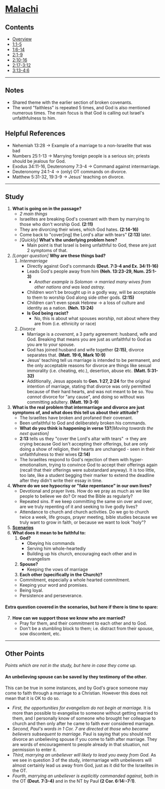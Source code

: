 # [Malachi](Malachi.md)

## Contents
* [Overview](README.md)
* [1:1-5](ch1v1-5.md)
* [1:6-14](ch1v6-14.md)
* [2:1-9](ch2v1-9.md)
* [2:10-16](ch2v10-16.md)
* [2:17-3:12](ch2v17-ch3v12.md)
* [3:13-4:6](ch3v13-ch4v6.md)

-----

## Notes
 * Shared theme with the earlier section of broken covenants.
 * The word "faithless" is repeated 5 times, and God is also mentioned numerous
   times. The main focus is that God is calling out Israel's unfaithfulness to
   him.

## Helpful References
 * Nehemiah 13:28   -> Example of a marriage to a non-Israelite that was bad
 * Numbers 25:1-13  -> Marrying foreign people is a serious sin; priests should
   be jealous for God.
 * Exodus 34:11-16, Deuteronomy 7:3-4   -> Command against intermarriage.
 * Deuteronomy 24:1-4   -> (only) OT commands on divorce.
 * Matthew 5:31-32, 19:3-9  -> Jesus' teaching on divorce.

-----

## Study

1. **What is going on in the passage?**
    * *2 main things*
    * Israelites are breaking God's covenant with them by marrying to those who
      don't worship God. **(2:11)**
    * They are divorcing their wives, which God hates. **(2:14-16)**
    * Come back to "cover[ing] the Lord's altar with tears" **(2:13)** later.
    * *[Quickly]* **What's the underlying problem here?**
        * Main point is that Israel is being unfaithful to God, these are just 2
          symptoms of that.
2. *[Longer question]* **Why are these things bad?**
    1. *Intermarriage*
        * Directly against God's commands **(Deut. 7:3-4 and Ex. 34:11-16)**
        * Leads God's people away from him **(Neh. 13:23-29, Num. 25:1-3)**
            * *Another example is Solomon -> married many wives from other*
              *nations and was lead astray.*
        * Children won't be brought up in a godly way, will be acceptable to
          them to worship God along side other gods. **(2:15)**
        * Children can't even speak Hebrew -> a loss of culture and identity as
          a nation. **(Neh. 13:24)**
        * **Is God being racist?**
            * No, this is about what spouses *worship*, not about where they
              are from (i.e. ethnicity or race)
    2. *Divorce*
        * Marriage is a *covenant*, a 3 party agreement: husband, wife and God.
          Breaking that means you are just as unfaithful to God as you are to
          your spouse.
        * God has joined husband and wife together **(2:15)**, divorce
          separates that. **(Matt. 19:6, Mark 10:9)**
        * Jesus' teaching tell us marriage is intended to be permanent, and the
          only acceptable reasons for divorce are things like sexual immorality
          (i.e. cheating, etc.), desertion, abuse etc. **(Matt. 5:31-32)**
        * Additionally, Jesus appeals to **Gen. 1:27, 2:24** for the original
          intention of marriage, stating that divorce was only permitted
          because of their hard hearts, and was not meant to be so. You
          *cannot* divorce for "any cause", and doing so without was committing
          adultery. **(Matt. 19:3-9)**
3. **What is the real problem that intermarriage and divorce are just**
   **symptoms of, and what does this tell us about their attitude?**
    * The Israelites have broken and profaned their covenant.
    * Been unfaithful to God and deliberately broken his commands.
    * **What do you think is happening in verse 13?***[Moving towards the next*
      *question]*
    * **2:13** tells us they "cover the Lord's altar with tears" -> they are
      crying because God isn't accepting their offerings, but are only doing a
      show of religion, their hearts are unchanged - seen in their
      unfaithfulness to their wives **(2:14)**
    * The Israelites respond to God's rejection of them with
      hyper-emotionalism, trying to convince God to accept their offerings
      again (recall that their offerings were substandard anyway). It is too
      little, too late, like a student begging their marker to extend the
      deadline after they didn't write their essay in time.
4. **Where do we see hypocrisy or "fake repentance" in our own lives?**
    * Devotional and prayer lives. How do we pray as much as we like people to
      believe we do? Or read the Bible as regularly?
    * Repeated sins. If we keep committing the same sin over and over, are we
      truly repenting of it and seeking to live godly lives?
    * Attendance to church and church activities. Do we go to church twice a
      week, life groups, prayer meeting, bible studies because we truly want to
      grow in faith, or because we want to look "holy"?
5. **[Scenarios](Scenarios.pdf)**
6. **What does it mean to be faithful to:**
    1. **God?**
        * Obeying his commands
        * Serving him whole-heartedly
        * Building up his church, encouraging each other and in evangelism
    2. **Spouse?**
        * Keeping the vows of marriage
    3. **Each other (specifically in the Church)?**
    * Commitment, especially a whole hearted commitment.
    * Keeping your word and promises.
    * Being loyal.
    * Persistence and perseverance.

#### Extra question covered in the scenarios, but here if there is time to spare:

7. **How can we support those we know who are married?**
    * Pray for them, and their commitment to each other and to God.
    * Don't be a stumbling block to them; i.e. distract from their spouse, sow
      discontent, etc.

-----

## Other Points

*Points which are not in the study, but here in case they come up.*

#### An unbelieving spouse can be saved by they testimony of the other.

This can be true in some instances, and by God's grace someone may come to
faith through a marriage to a Christian. However this does not mean that it is
OK to do so.

* *First, the opportunities for evangelism do not begin at marriage.* It is
  more than possible to evangelise to someone without getting married to them,
  and I personally know of someone who brought her colleague to church and then
  only after he came to faith ever considered marriage.
* *Second, Paul's words in 1 Cor. 7 are directed at those who became believers*
  *subsequent to marriage.* Paul is saying that you should not divorce an
  unbelieving spouse if you come to faith after marriage. They are words of
  encouragement to people already in that situation, not permission to enter
  it.
* *Third, marrying an unbeliever will likely to lead you away from God.* As we
  see in question 3 of the study, intermarriage with unbelievers will almost
  certainly lead us away from God, just as it did for the Israelites in the OT.
* *Fourth, marrying an unbeliever is explicitly commanded against,* both in the
  OT **(Deut. 7:3-4)** and in the NT by Paul **(2 Cor. 6:14:-7:1)**.
